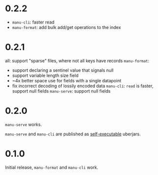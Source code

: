 # 0.2.2

- `manu-cli`: faster read
- `manu-format`: add bulk add/get operations to the index

# 0.2.1

all: support "sparse" files, where not all keys have records
`manu-format`:

- support declaring a sentinel value that signals null
- support variable length size field
- ~4x better space use for fields with a single datapoint
- fix incorrect decoding of lossily encoded data
`manu-cli`: `read` is faster, support null fields
`manu-serve`: support null fields

# 0.2.0

`manu-serve` works.

`manu-serve` and `manu-cli` are published as [self-executable](https://skife.org/java/unix/2011/06/20/really_executable_jars.html) uberjars.

# 0.1.0

Initial release, `manu-format` and `manu-cli` work.

